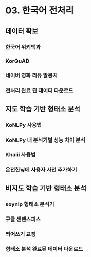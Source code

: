 # 03. 한국어 전처리

## 데이터 확보

### 한국어 위키백과

### KorQuAD

### 네이버 영화 리뷰 말뭉치

### 전처리 완료 된 데이터 다운로드



##  지도 학습 기반 형태소 분석

### KoNLPy 사용법

### KoNLPy 내 분석기별 성능 차이 분석

### Khaiii 사용법

### 은전한닢에 사용자 사전 추가하기



## 비지도 학습 기반 형태소 분석

### soynlp 형태소 분석기

### 구글 센텐스피스

### 띄어쓰기 교정

### 형태소 분석 완료된 데이터 다운로드